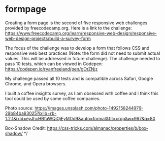 # formpage

Creating a form page is the second of five responsive web challenges provided by freecodecamp.org. Here is a link to the challenge: https://www.freecodecamp.org/learn/responsive-web-design/responsive-web-design-projects/build-a-survey-form

The focus of the challenge was to develop a form that follows CSS and responsive web best practices (Note: the form did not need to submit actual values. This will be addressed in future challenge). The challenge needed to pass 10 tests, which can be viewed in Codepen: https://codepen.io/ryanfreeland/pen/gOrZNjz

My challenge passed all 10 tests and is compatible across Safari, Google Chrome, and Opera browsers.

I built a coffee insights survey, as I am obsessed with coffee and I think this tool could be used by some coffee companies.

Photo source: https://images.unsplash.com/photo-1492158244976-29b84ba93025?ixlib=rb-1.2.1&ixid=eyJhcHBfaWQiOjEyMDd9&auto=format&fit=crop&w=967&q=80

Box-Shadow Credit: https://css-tricks.com/almanac/properties/b/box-shadow/ */
